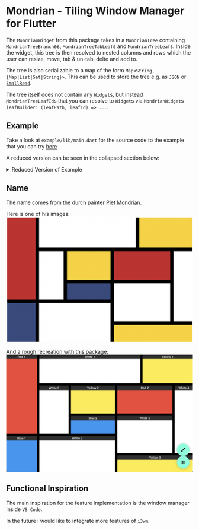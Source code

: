 # Mondrian - Tiling Window Manager for Flutter

The `MondrianWidget` from this package takes in a `MondrianTree` containing `MondrianTreeBranch`es, `MondrianTreeTabLeaf`s and `MondrianTreeLeaf`s.
Inside the widget, this tree is then resolved to nested columns and rows which the user can resize, move, tab & un-tab, delte and add to.

The tree is also serializable to a map of the form `Map<String,{Map|List|Set|String}>`.
This can be used to store the tree e.g. as `JSON` or [`SmallRead`](https://github.com/ltOgt/sr-dart).

The tree itself does not contain any `Widget`s, but instead `MondrianTreeLeafId`s that you can resolve to `Widget`s via `MondrianWidget`s `leafBuilder: (leafPath, leafId) => ...`.




## Example
Take a look at `example/lib/main.dart` for the source code to the example that you can try [here](https://omnesia.org/flutter_showcase/mondrian/#/)

A reduced version can be seen in the collapsed section below:
<details>
<summary>Reduced Version of Example</summary>

```dart
// WIDGET
MondrianWidget(
  tree: mondrianExampleTree,
  resizeDraggerWidth: 10.0,
  resizeDraggerColor: Colors.black,
  onUpdateTree: (tree) {
    setState(() {
      mondrianExampleTree = tree;
    });
  },
  buildLeafBar: (leafPath, leafId) {
    return Container(
      color: Colors.black.withAlpha(5),
      child: Center(
        child: AutoSizeText(
          text: leafId.value,
        ),
      ));
  },
  buildTargetDropIndicators: MondrianWidget.defaultBuildTargetDropIndicatorsGenerator(
    const DecoratedBox(decoration: BoxDecoration(color: Color(0xAA000000))),
  ),
  buildLeaf: (leafPath, leafId) {
    return Container(
      color: mondrianExampleColors[leafId],
    );
  },
  onMoveLeafStart: (path) {
    setState(() {
      isLeafMoving = true;
    });
  },
  onMoveLeafEnd: (path) {
    setState(() {
      isLeafMoving = false;
    });
  },
)

// TREE
var mondrianExampleTree = MondrianTree(
  rootAxis: MondrianAxis.horizontal,
  rootNode: MondrianTreeBranch(
    fraction: 1,
    children: [
      // red blue
      MondrianTreeBranch(
        fraction: 1 / 6,
        children: [
          MondrianTreeLeaf(fraction: 2 / 3, id: MondrianTreeLeafId("Red 1")),
          MondrianTreeLeaf(fraction: 1 / 3, id: MondrianTreeLeafId("Blue 1")),
        ],
      ),
      // rest
      MondrianTreeBranch(
        fraction: 5 / 6,
        children: [
          // White Yellow
          MondrianTreeBranch(
            fraction: 1 / 4,
            children: [
              MondrianTreeLeaf(fraction: 2 / 3, id: MondrianTreeLeafId("White 1")),
              MondrianTreeLeaf(fraction: 1 / 3, id: MondrianTreeLeafId("Yellow 1")),
            ],
          ),
          // Rest
          MondrianTreeBranch(
            fraction: 3 / 4,
            children: [
              // YELLOW BLUE PPPARENT
              MondrianTreeBranch(
                fraction: 1 / 2,
                children: [
                  // YELLOW BLUE PPARENT
                  MondrianTreeBranch(
                    fraction: 4 / 7,
                    children: [
                      // WHITE
                      MondrianTreeLeaf(fraction: 2 / 5, id: MondrianTreeLeafId("White 3")),
                      // YELLOW BLUE PARENT
                      MondrianTreeBranch(
                        fraction: 3 / 5,
                        children: [
                          // YELLOW
                          MondrianTreeLeaf(fraction: 2 / 3, id: MondrianTreeLeafId("Yellow 2")),
                          // BLUE
                          MondrianTreeLeaf(fraction: 1 / 3, id: MondrianTreeLeafId("Blue 2")),
                        ],
                      ),
                    ],
                  ),
                  // WHITE
                  MondrianTreeLeaf(fraction: 3 / 7, id: MondrianTreeLeafId("White 2")),
                ],
              ),
              // RED YELLOW ANCESTOR
              MondrianTreeBranch(
                fraction: 1 / 2,
                children: [
                  // RED WITH REST
                  MondrianTreeBranch(
                    fraction: 4 / 5,
                    children: [
                      // RED WHITE
                      MondrianTreeBranch(
                        fraction: 3 / 4,
                        children: [
                          // RED
                          MondrianTreeLeaf(fraction: 3 / 7, id: MondrianTreeLeafId("Red 2")),
                          // WHITE
                          MondrianTreeLeaf(fraction: 4 / 7, id: MondrianTreeLeafId("White 5")),
                        ],
                      ),
                      // WHITE
                      MondrianTreeLeaf(fraction: 1 / 4, id: MondrianTreeLeafId("White 4")),
                    ],
                  ),
                  // YELLOW
                  MondrianTreeLeaf(fraction: 1 / 5, id: MondrianTreeLeafId("Yellow 3")),
                ],
              ),
            ],
          ),
        ],
      ),
    ],
  ),
);


// COLORS
final mondrianExampleColors = <MondrianTreeLeafId, Color>{
  const MondrianTreeLeafId("Red 1"): Colors.red,
  const MondrianTreeLeafId("Blue 1"): Colors.blue,
  const MondrianTreeLeafId("White 1"): Colors.white,
  const MondrianTreeLeafId("Yellow 1"): Colors.yellow,
  const MondrianTreeLeafId("White 2"): Colors.white,
  const MondrianTreeLeafId("White 3"): Colors.white,
  const MondrianTreeLeafId("Yellow 2"): Colors.yellow,
  const MondrianTreeLeafId("Blue 2"): Colors.blue,
  const MondrianTreeLeafId("Yellow 3"): Colors.yellow,
  const MondrianTreeLeafId("White 4"): Colors.white,
  const MondrianTreeLeafId("Red 2"): Colors.red,
  const MondrianTreeLeafId("White 5"): Colors.white,
};
```
</details>



## Name
The name comes from the durch painter [Piet Mondrian](https://en.wikipedia.org/wiki/Piet_Mondrian).

Here is one of his images:
![simple painting of piet mondrian](doc/pm.png)

And a rough recreation with this package:
![recreation of the simple paintin in this package](doc/pmr.png)

## Functional Inspiration
The main inspiration for the feature implementation is the window manager inside `VS Code`.

In the future i would like to integrate more features of `i3wm`.